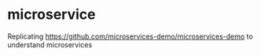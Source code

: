 # microservice
Replicating https://github.com/microservices-demo/microservices-demo to understand microservices
